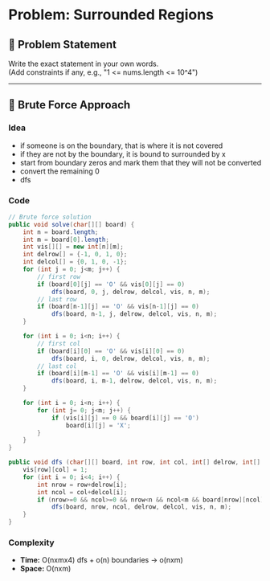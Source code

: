 # Problem: Surrounded Regions

## 📄 Problem Statement
Write the exact statement in your own words.  
(Add constraints if any, e.g., "1 <= nums.length <= 10^4")

---

## 🧠 Brute Force Approach
### Idea
- if someone is on the boundary, that is where it is not covered
- if they are not by the boundary, it is bound to surrounded by x
- start from boundary zeros and mark them that they will not be converted
- convert the remaining 0
- dfs

### Code
```java
// Brute force solution
public void solve(char[][] board) {
    int n = board.length;
    int m = board[0].length;
    int vis[][] = new int[n][m];
    int delrow[] = {-1, 0, 1, 0};
    int delcol[] = {0, 1, 0, -1};
    for (int j = 0; j<m; j++) {
        // first row
        if (board[0][j] == 'O' && vis[0][j] == 0)
            dfs(board, 0, j, delrow, delcol, vis, n, m);
        // last row
        if (board[n-1][j] == 'O' && vis[n-1][j] == 0)
            dfs(board, n-1, j, delrow, delcol, vis, n, m);
    }

    for (int i = 0; i<n; i++) {
        // first col
        if (board[i][0] == 'O' && vis[i][0] == 0)
            dfs(board, i, 0, delrow, delcol, vis, n, m);
        // last col
        if (board[i][m-1] == 'O' && vis[i][m-1] == 0)
            dfs(board, i, m-1, delrow, delcol, vis, n, m);
    }

    for (int i = 0; i<n; i++) {
        for (int j= 0; j<m; j++) {
            if (vis[i][j] == 0 && board[i][j] == 'O')
                board[i][j] = 'X';
        }
    }
}

public void dfs (char[][] board, int row, int col, int[] delrow, int[] delcol, int[][] vis, int n, int m) {
    vis[row][col] = 1;
    for (int i = 0; i<4; i++) {
        int nrow = row+delrow[i];
        int ncol = col+delcol[i];
        if (nrow>=0 && ncol>=0 && nrow<n && ncol<m && board[nrow][ncol] == 'O' && vis[nrow][ncol] == 0)
            dfs(board, nrow, ncol, delrow, delcol, vis, n, m);
    }
}
```

### Complexity
- **Time:** O(nxmx4) dfs + o(n) boundaries -> o(nxm)
- **Space:** O(nxm)
